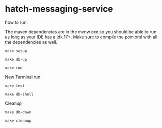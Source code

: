 # hatch-messaging-service

how to run:

The maven dependencies are in the mvnw exe so you should be able to run as long as your IDE has a jdk 17+. Make sure to compile the pom.xml with all the dependencies as well.

`make setup`

`make db-up`

`make run`

New Terminal run 

`make test`

`make db-shell`

Cleanup

`make db-down`

`make cleanup`
